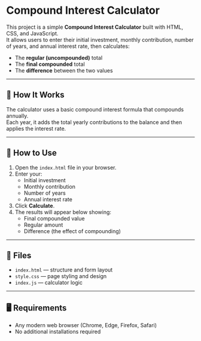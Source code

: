 # Compound Interest Calculator

This project is a simple **Compound Interest Calculator** built with HTML, CSS, and JavaScript.  
It allows users to enter their initial investment, monthly contribution, number of years, and annual interest rate, then calculates:

- The **regular (uncompounded)** total
- The **final compounded** total
- The **difference** between the two values

---

## 🧮 How It Works

The calculator uses a basic compound interest formula that compounds annually.  
Each year, it adds the total yearly contributions to the balance and then applies the interest rate.

---

## 🚀 How to Use

1. Open the `index.html` file in your browser.  
2. Enter your:
   - Initial investment  
   - Monthly contribution  
   - Number of years  
   - Annual interest rate  
3. Click **Calculate**.  
4. The results will appear below showing:
   - Final compounded value  
   - Regular amount  
   - Difference (the effect of compounding)

---

## 🧩 Files

- `index.html` — structure and form layout  
- `style.css` — page styling and design  
- `index.js` — calculator logic

---

## 🖥️ Requirements

- Any modern web browser (Chrome, Edge, Firefox, Safari)
- No additional installations required


